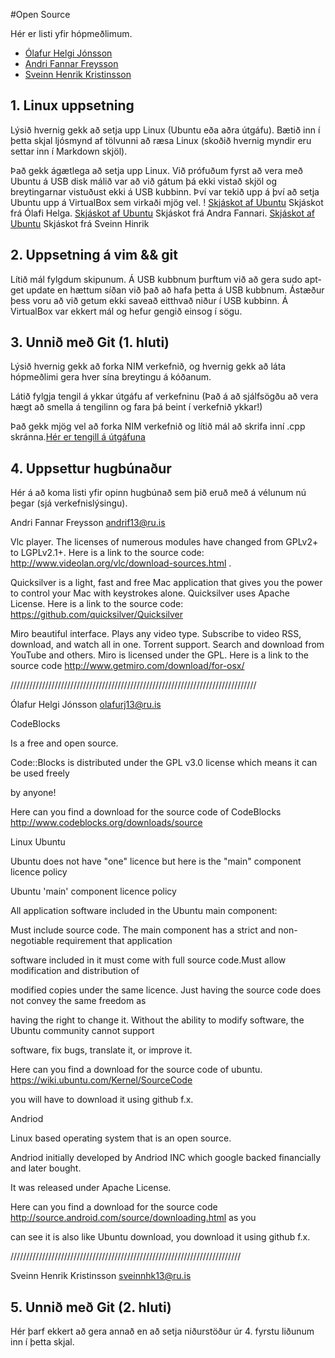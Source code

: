 #Open Source

Hér er listi yfir hópmeðlimum.

- [Ólafur Helgi Jónsson](http://example.com/ "Title")
- [Andri Fannar Freysson](https://github.com/andrif13)
- [Sveinn Henrik Kristinsson](http://girhub.com/svennihk)
 

## 1. Linux uppsetning

Lýsið hvernig gekk að setja upp Linux (Ubuntu eða aðra útgáfu). Bætið inn í þetta skjal ljósmynd af tölvunni að ræsa Linux (skoðið hvernig myndir eru settar inn í Markdown skjöl).

Það gekk ágætlega að setja upp Linux. Við prófuðum fyrst að vera með Ubuntu á USB disk málið var að við gátum þá ekki vistað skjöl og breytingarnar vistuðust ekki á USB kubbinn. Því var tekið upp á því að setja Ubuntu upp á VirtualBox sem virkaði mjög vel. !
[Skjáskot af Ubuntu](http://i.imgur.com/Ru0KLBz.jpg) Skjáskot frá Ólafi Helga.
[Skjáskot af Ubuntu](http://i.imgur.com/xYKgmj1.png?1) Skjáskot frá Andra Fannari.
[Skjáskot af Ubuntu](http://i.imgur.com/ZTUqF8I.png?1) Skjáskot frá Sveinn Hinrik

## 2. Uppsetning á vim && git

Lítið mál fylgdum skipunum. Á USB kubbnum þurftum við að gera sudo apt-get update en hættum síðan við það að hafa þetta á USB kubbnum. Ástæður þess voru að við getum ekki saveað eitthvað niður í USB kubbinn. Á VirtualBox var ekkert mál og hefur gengið einsog í sögu.

## 3. Unnið með Git (1. hluti)

Lýsið hvernig gekk að forka NIM verkefnið, og hvernig gekk að láta hópmeðlimi gera hver sína breytingu á kóðanum.

Látið fylgja tengil á ykkar útgáfu af verkefninu (Það á að sjálfsögðu að vera hægt að smella á tengilinn og fara þá beint í verkefnið ykkar!)

Það gekk mjög vel að forka NIM verkefnið og lítið mál að skrifa inní .cpp skránna.[Hér er tengill á útgáfuna](https://github.com/yab1sh/INTOPrufa)

## 4. Uppsettur hugbúnaður

Hér á að koma listi yfir opinn hugbúnað sem þið eruð með á vélunum nú þegar (sjá verkefnislýsingu).

Andri Fannar Freysson andrif13@ru.is

Vlc player. The licenses of numerous modules have changed from GPLv2+ to LGPLv2.1+.
Here is a link to the source code: http://www.videolan.org/vlc/download-sources.html .

Quicksilver is a light, fast and free Mac application that gives you the power to control your Mac with keystrokes alone. Quicksilver uses Apache License. 
Here is a link to the source code: https://github.com/quicksilver/Quicksilver 


Miro beautiful interface. Plays any video type. Subscribe to video RSS, download, and watch all in one. Torrent support. Search and download from YouTube and others. Miro is licensed under the GPL.
Here is a link to the source code http://www.getmiro.com/download/for-osx/ 

//////////////////////////////////////////////////////////////////////////////

Ólafur Helgi Jónsson olafurj13@ru.is

CodeBlocks 

Is a free and open source. 

Code::Blocks is distributed under the GPL v3.0 license which means it can be used freely

by anyone!

Here can you find a download for the source code of CodeBlocks http://www.codeblocks.org/downloads/source



Linux Ubuntu

Ubuntu does not have "one" licence but here is the "main" component licence policy

Ubuntu 'main' component licence policy

All application software included in the Ubuntu main component:

Must include source code. The main component has a strict and non-negotiable requirement that application 

software included in it must come with full source code.Must allow modification and distribution of 

modified copies under the same licence. Just having the source code does not convey the same freedom as 

having the right to change it. Without the ability to modify software, the Ubuntu community cannot support 

software, fix bugs, translate it, or improve it.


Here can you find a download for the source code of ubuntu. https://wiki.ubuntu.com/Kernel/SourceCode 

you will have to download it using github f.x.


Andriod

Linux based operating system that is an open source.

Andriod initially developed by Andriod INC which google backed financially and later bought.

It was released under Apache License.

Here can you find a download for the source code http://source.android.com/source/downloading.html as you

can see it is also like Ubuntu download, you download it using github f.x.

/////////////////////////////////////////////////////////////////////////

Sveinn Henrik Kristinsson sveinnhk13@ru.is
## 5. Unnið með Git (2. hluti)

Hér þarf ekkert að gera annað en að setja niðurstöður úr 4. fyrstu liðunum inn í þetta skjal.
